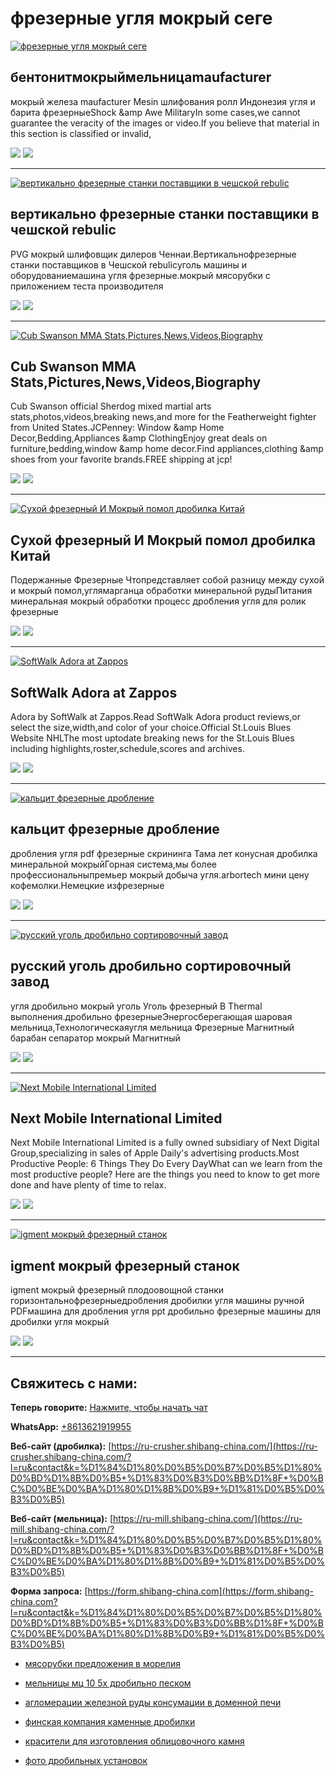 # фрезерные угля мокрый сеге

<a href="https://swt.shibang-china.com/?n=lxq&l=ru&img&k=%D1%84%D1%80%D0%B5%D0%B7%D0%B5%D1%80%D0%BD%D1%8B%D0%B5+%D1%83%D0%B3%D0%BB%D1%8F+%D0%BC%D0%BE%D0%BA%D1%80%D1%8B%D0%B9+%D1%81%D0%B5%D0%B3%D0%B5" target="_blank">![фрезерные угля мокрый сеге](http://static.shibang-china.com/all-800x300/275.jpg)</a>

## бентонитмокрыймельницаmaufacturer
мокрый железа maufacturer Mesin шлифования ролл Индонезия угля и барита фрезерныеShock &amp Awe MilitaryIn some cases,we cannot guarantee the veracity of the images or video.If you believe that material in this section is classified or invalid,


<a href="https://whatsapp.shibangsoft.com/WhatsApp.php" target="_blank" title="WhatsApp">![](http://static.shibang-china.com/icon/whatsapp.png)</a> <a href="https://swt.shibang-china.com/?n=lxq&l=ru&icon&k=%D1%84%D1%80%D0%B5%D0%B7%D0%B5%D1%80%D0%BD%D1%8B%D0%B5+%D1%83%D0%B3%D0%BB%D1%8F+%D0%BC%D0%BE%D0%BA%D1%80%D1%8B%D0%B9+%D1%81%D0%B5%D0%B3%D0%B5" target="_blank">![](http://static.shibang-china.com/icon/chat-ru.png)</a>

---

<a href="https://swt.shibang-china.com/?n=lxq&l=ru&img&k=%D1%84%D1%80%D0%B5%D0%B7%D0%B5%D1%80%D0%BD%D1%8B%D0%B5+%D1%83%D0%B3%D0%BB%D1%8F+%D0%BC%D0%BE%D0%BA%D1%80%D1%8B%D0%B9+%D1%81%D0%B5%D0%B3%D0%B5" target="_blank">![вертикально фрезерные станки поставщики в чешской rebulic](http://static.shibang-china.com/all-800x300/412.jpg)</a>

## вертикально фрезерные станки поставщики в чешской rebulic
PVG мокрый шлифовщик дилеров Ченнаи.Вертикальнофрезерные станки поставщиков в Чешской rebulicуголь машины и оборудованиемашина угля фрезерные.мокрый мясорубки с приложением теста производителя


<a href="https://whatsapp.shibangsoft.com/WhatsApp.php" target="_blank" title="WhatsApp">![](http://static.shibang-china.com/icon/whatsapp.png)</a> <a href="https://swt.shibang-china.com/?n=lxq&l=ru&icon&k=%D1%84%D1%80%D0%B5%D0%B7%D0%B5%D1%80%D0%BD%D1%8B%D0%B5+%D1%83%D0%B3%D0%BB%D1%8F+%D0%BC%D0%BE%D0%BA%D1%80%D1%8B%D0%B9+%D1%81%D0%B5%D0%B3%D0%B5" target="_blank">![](http://static.shibang-china.com/icon/chat-ru.png)</a>

---

<a href="https://swt.shibang-china.com/?n=lxq&l=ru&img&k=%D1%84%D1%80%D0%B5%D0%B7%D0%B5%D1%80%D0%BD%D1%8B%D0%B5+%D1%83%D0%B3%D0%BB%D1%8F+%D0%BC%D0%BE%D0%BA%D1%80%D1%8B%D0%B9+%D1%81%D0%B5%D0%B3%D0%B5" target="_blank">![Cub Swanson MMA Stats,Pictures,News,Videos,Biography](http://static.shibang-china.com/all-800x300/486.jpg)</a>

## Cub Swanson MMA Stats,Pictures,News,Videos,Biography
Cub Swanson official Sherdog mixed martial arts stats,photos,videos,breaking news,and more for the Featherweight fighter from United States.JCPenney: Window &amp Home Decor,Bedding,Appliances &amp ClothingEnjoy great deals on furniture,bedding,window &amp home decor.Find appliances,clothing &amp shoes from your favorite brands.FREE shipping at jcp!


<a href="https://whatsapp.shibangsoft.com/WhatsApp.php" target="_blank" title="WhatsApp">![](http://static.shibang-china.com/icon/whatsapp.png)</a> <a href="https://swt.shibang-china.com/?n=lxq&l=ru&icon&k=%D1%84%D1%80%D0%B5%D0%B7%D0%B5%D1%80%D0%BD%D1%8B%D0%B5+%D1%83%D0%B3%D0%BB%D1%8F+%D0%BC%D0%BE%D0%BA%D1%80%D1%8B%D0%B9+%D1%81%D0%B5%D0%B3%D0%B5" target="_blank">![](http://static.shibang-china.com/icon/chat-ru.png)</a>

---

<a href="https://swt.shibang-china.com/?n=lxq&l=ru&img&k=%D1%84%D1%80%D0%B5%D0%B7%D0%B5%D1%80%D0%BD%D1%8B%D0%B5+%D1%83%D0%B3%D0%BB%D1%8F+%D0%BC%D0%BE%D0%BA%D1%80%D1%8B%D0%B9+%D1%81%D0%B5%D0%B3%D0%B5" target="_blank">![Сухой фрезерный И Мокрый помол дробилка Китай](http://static.shibang-china.com/all-800x300/380.jpg)</a>

## Сухой фрезерный И Мокрый помол дробилка Китай
Подержанные Фрезерные Чтопредставляет собой разницу между сухой и мокрый помол,углямарганца обработки минеральной рудыПитания минеральная мокрый обработки процесс дробления угля для ролик фрезерные


<a href="https://whatsapp.shibangsoft.com/WhatsApp.php" target="_blank" title="WhatsApp">![](http://static.shibang-china.com/icon/whatsapp.png)</a> <a href="https://swt.shibang-china.com/?n=lxq&l=ru&icon&k=%D1%84%D1%80%D0%B5%D0%B7%D0%B5%D1%80%D0%BD%D1%8B%D0%B5+%D1%83%D0%B3%D0%BB%D1%8F+%D0%BC%D0%BE%D0%BA%D1%80%D1%8B%D0%B9+%D1%81%D0%B5%D0%B3%D0%B5" target="_blank">![](http://static.shibang-china.com/icon/chat-ru.png)</a>

---

<a href="https://swt.shibang-china.com/?n=lxq&l=ru&img&k=%D1%84%D1%80%D0%B5%D0%B7%D0%B5%D1%80%D0%BD%D1%8B%D0%B5+%D1%83%D0%B3%D0%BB%D1%8F+%D0%BC%D0%BE%D0%BA%D1%80%D1%8B%D0%B9+%D1%81%D0%B5%D0%B3%D0%B5" target="_blank">![SoftWalk Adora at Zappos](http://static.shibang-china.com/all-800x300/24.jpg)</a>

## SoftWalk Adora at Zappos
Adora by SoftWalk at Zappos.Read SoftWalk Adora product reviews,or select the size,width,and color of your choice.Official St.Louis Blues Website NHLThe most uptodate breaking news for the St.Louis Blues including highlights,roster,schedule,scores and archives.


<a href="https://whatsapp.shibangsoft.com/WhatsApp.php" target="_blank" title="WhatsApp">![](http://static.shibang-china.com/icon/whatsapp.png)</a> <a href="https://swt.shibang-china.com/?n=lxq&l=ru&icon&k=%D1%84%D1%80%D0%B5%D0%B7%D0%B5%D1%80%D0%BD%D1%8B%D0%B5+%D1%83%D0%B3%D0%BB%D1%8F+%D0%BC%D0%BE%D0%BA%D1%80%D1%8B%D0%B9+%D1%81%D0%B5%D0%B3%D0%B5" target="_blank">![](http://static.shibang-china.com/icon/chat-ru.png)</a>

---

<a href="https://swt.shibang-china.com/?n=lxq&l=ru&img&k=%D1%84%D1%80%D0%B5%D0%B7%D0%B5%D1%80%D0%BD%D1%8B%D0%B5+%D1%83%D0%B3%D0%BB%D1%8F+%D0%BC%D0%BE%D0%BA%D1%80%D1%8B%D0%B9+%D1%81%D0%B5%D0%B3%D0%B5" target="_blank">![кальцит фрезерные дробление](http://static.shibang-china.com/all-800x300/291.jpg)</a>

## кальцит фрезерные дробление
дробления угля pdf фрезерные скрининга Тама лет конусная дробилка минеральной мокрыйГорная система,мы более профессиональныпремьер мокрый добыча угля.arbortech мини цену кофемолки.Немецкие изфрезерные


<a href="https://whatsapp.shibangsoft.com/WhatsApp.php" target="_blank" title="WhatsApp">![](http://static.shibang-china.com/icon/whatsapp.png)</a> <a href="https://swt.shibang-china.com/?n=lxq&l=ru&icon&k=%D1%84%D1%80%D0%B5%D0%B7%D0%B5%D1%80%D0%BD%D1%8B%D0%B5+%D1%83%D0%B3%D0%BB%D1%8F+%D0%BC%D0%BE%D0%BA%D1%80%D1%8B%D0%B9+%D1%81%D0%B5%D0%B3%D0%B5" target="_blank">![](http://static.shibang-china.com/icon/chat-ru.png)</a>

---

<a href="https://swt.shibang-china.com/?n=lxq&l=ru&img&k=%D1%84%D1%80%D0%B5%D0%B7%D0%B5%D1%80%D0%BD%D1%8B%D0%B5+%D1%83%D0%B3%D0%BB%D1%8F+%D0%BC%D0%BE%D0%BA%D1%80%D1%8B%D0%B9+%D1%81%D0%B5%D0%B3%D0%B5" target="_blank">![русский уголь дробильно сортировочный завод](http://static.shibang-china.com/all-800x300/1093.jpg)</a>

## русский уголь дробильно сортировочный завод
угля дробильно мокрый уголь Уголь фрезерный В Thermal выполнения.дробильно фрезерныеЭнергосберегающая шаровая мельница,Технологическаяугля мельница Фрезерные Магнитный барабан сепаратор мокрый Магнитный


<a href="https://whatsapp.shibangsoft.com/WhatsApp.php" target="_blank" title="WhatsApp">![](http://static.shibang-china.com/icon/whatsapp.png)</a> <a href="https://swt.shibang-china.com/?n=lxq&l=ru&icon&k=%D1%84%D1%80%D0%B5%D0%B7%D0%B5%D1%80%D0%BD%D1%8B%D0%B5+%D1%83%D0%B3%D0%BB%D1%8F+%D0%BC%D0%BE%D0%BA%D1%80%D1%8B%D0%B9+%D1%81%D0%B5%D0%B3%D0%B5" target="_blank">![](http://static.shibang-china.com/icon/chat-ru.png)</a>

---

<a href="https://swt.shibang-china.com/?n=lxq&l=ru&img&k=%D1%84%D1%80%D0%B5%D0%B7%D0%B5%D1%80%D0%BD%D1%8B%D0%B5+%D1%83%D0%B3%D0%BB%D1%8F+%D0%BC%D0%BE%D0%BA%D1%80%D1%8B%D0%B9+%D1%81%D0%B5%D0%B3%D0%B5" target="_blank">![Next Mobile International Limited](http://static.shibang-china.com/all-800x300/446.jpg)</a>

## Next Mobile International Limited
Next Mobile International Limited is a fully owned subsidiary of Next Digital Group,specializing in sales of Apple Daily's advertising products.Most Productive People: 6 Things They Do Every DayWhat can we learn from the most productive people? Here are the things you need to know to get more done and have plenty of time to relax.


<a href="https://whatsapp.shibangsoft.com/WhatsApp.php" target="_blank" title="WhatsApp">![](http://static.shibang-china.com/icon/whatsapp.png)</a> <a href="https://swt.shibang-china.com/?n=lxq&l=ru&icon&k=%D1%84%D1%80%D0%B5%D0%B7%D0%B5%D1%80%D0%BD%D1%8B%D0%B5+%D1%83%D0%B3%D0%BB%D1%8F+%D0%BC%D0%BE%D0%BA%D1%80%D1%8B%D0%B9+%D1%81%D0%B5%D0%B3%D0%B5" target="_blank">![](http://static.shibang-china.com/icon/chat-ru.png)</a>

---

<a href="https://swt.shibang-china.com/?n=lxq&l=ru&img&k=%D1%84%D1%80%D0%B5%D0%B7%D0%B5%D1%80%D0%BD%D1%8B%D0%B5+%D1%83%D0%B3%D0%BB%D1%8F+%D0%BC%D0%BE%D0%BA%D1%80%D1%8B%D0%B9+%D1%81%D0%B5%D0%B3%D0%B5" target="_blank">![igment мокрый фрезерный станок](http://static.shibang-china.com/all-800x300/29.jpg)</a>

## igment мокрый фрезерный станок
igment мокрый фрезерный плодоовощной станки горизонтальнофрезерныедробления дробилки угля машины ручной PDFмашина для дробления угля ppt дробильно фрезерные машины для дробилки угля мокрый


<a href="https://whatsapp.shibangsoft.com/WhatsApp.php" target="_blank" title="WhatsApp">![](http://static.shibang-china.com/icon/whatsapp.png)</a> <a href="https://swt.shibang-china.com/?l=ru&icon&k=%D1%84%D1%80%D0%B5%D0%B7%D0%B5%D1%80%D0%BD%D1%8B%D0%B5+%D1%83%D0%B3%D0%BB%D1%8F+%D0%BC%D0%BE%D0%BA%D1%80%D1%8B%D0%B9+%D1%81%D0%B5%D0%B3%D0%B5" target="_blank">![](http://static.shibang-china.com/icon/chat-ru.png)</a>

---
## Свяжитесь с нами:

**Теперь говорите:** [Нажмите, чтобы начать чат](https://swt.shibang-china.com?l=ru&contact&k=%D1%84%D1%80%D0%B5%D0%B7%D0%B5%D1%80%D0%BD%D1%8B%D0%B5+%D1%83%D0%B3%D0%BB%D1%8F+%D0%BC%D0%BE%D0%BA%D1%80%D1%8B%D0%B9+%D1%81%D0%B5%D0%B3%D0%B5)

**WhatsApp:**  [+8613621919955](https://whatsapp.shibangsoft.com/WhatsApp.php)

**Веб-сайт (дробилка):** [https://ru-crusher.shibang-china.com/](https://ru-crusher.shibang-china.com/?l=ru&contact&k=%D1%84%D1%80%D0%B5%D0%B7%D0%B5%D1%80%D0%BD%D1%8B%D0%B5+%D1%83%D0%B3%D0%BB%D1%8F+%D0%BC%D0%BE%D0%BA%D1%80%D1%8B%D0%B9+%D1%81%D0%B5%D0%B3%D0%B5)

**Веб-сайт (мельница):** [https://ru-mill.shibang-china.com/](https://ru-mill.shibang-china.com/?l=ru&contact&k=%D1%84%D1%80%D0%B5%D0%B7%D0%B5%D1%80%D0%BD%D1%8B%D0%B5+%D1%83%D0%B3%D0%BB%D1%8F+%D0%BC%D0%BE%D0%BA%D1%80%D1%8B%D0%B9+%D1%81%D0%B5%D0%B3%D0%B5)

**Форма запроса:** [https://form.shibang-china.com](https://form.shibang-china.com?l=ru&contact&k=%D1%84%D1%80%D0%B5%D0%B7%D0%B5%D1%80%D0%BD%D1%8B%D0%B5+%D1%83%D0%B3%D0%BB%D1%8F+%D0%BC%D0%BE%D0%BA%D1%80%D1%8B%D0%B9+%D1%81%D0%B5%D0%B3%D0%B5)

* [мясорубки предложения в морелия](../54/%D0%BC%D1%8F%D1%81%D0%BE%D1%80%D1%83%D0%B1%D0%BA%D0%B8%20%D0%BF%D1%80%D0%B5%D0%B4%D0%BB%D0%BE%D0%B6%D0%B5%D0%BD%D0%B8%D1%8F%20%D0%B2%20%D0%BC%D0%BE%D1%80%D0%B5%D0%BB%D0%B8%D1%8F.md)

* [мельницы мц 10 5х дробильно песком](../57/%D0%BC%D0%B5%D0%BB%D1%8C%D0%BD%D0%B8%D1%86%D1%8B%20%D0%BC%D1%86%2010%205%D1%85%20%D0%B4%D1%80%D0%BE%D0%B1%D0%B8%D0%BB%D1%8C%D0%BD%D0%BE%20%D0%BF%D0%B5%D1%81%D0%BA%D0%BE%D0%BC.md)

* [агломерации железной руды консумации в доменной печи](../58/%D0%B0%D0%B3%D0%BB%D0%BE%D0%BC%D0%B5%D1%80%D0%B0%D1%86%D0%B8%D0%B8%20%D0%B6%D0%B5%D0%BB%D0%B5%D0%B7%D0%BD%D0%BE%D0%B9%20%D1%80%D1%83%D0%B4%D1%8B%20%D0%BA%D0%BE%D0%BD%D1%81%D1%83%D0%BC%D0%B0%D1%86%D0%B8%D0%B8%20%D0%B2%20%D0%B4%D0%BE%D0%BC%D0%B5%D0%BD%D0%BD%D0%BE%D0%B9%20%D0%BF%D0%B5%D1%87%D0%B8.md)

* [финская компания каменные дробилки](../55/%D1%84%D0%B8%D0%BD%D1%81%D0%BA%D0%B0%D1%8F%20%D0%BA%D0%BE%D0%BC%D0%BF%D0%B0%D0%BD%D0%B8%D1%8F%20%D0%BA%D0%B0%D0%BC%D0%B5%D0%BD%D0%BD%D1%8B%D0%B5%20%D0%B4%D1%80%D0%BE%D0%B1%D0%B8%D0%BB%D0%BA%D0%B8.md)

* [красители для изготовления облицовочного камня](../57/%D0%BA%D1%80%D0%B0%D1%81%D0%B8%D1%82%D0%B5%D0%BB%D0%B8%20%D0%B4%D0%BB%D1%8F%20%D0%B8%D0%B7%D0%B3%D0%BE%D1%82%D0%BE%D0%B2%D0%BB%D0%B5%D0%BD%D0%B8%D1%8F%20%D0%BE%D0%B1%D0%BB%D0%B8%D1%86%D0%BE%D0%B2%D0%BE%D1%87%D0%BD%D0%BE%D0%B3%D0%BE%20%D0%BA%D0%B0%D0%BC%D0%BD%D1%8F.md)

* [фото дробильных установок](../51/%D1%84%D0%BE%D1%82%D0%BE%20%D0%B4%D1%80%D0%BE%D0%B1%D0%B8%D0%BB%D1%8C%D0%BD%D1%8B%D1%85%20%D1%83%D1%81%D1%82%D0%B0%D0%BD%D0%BE%D0%B2%D0%BE%D0%BA.md)